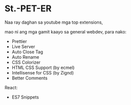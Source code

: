 # St.-PET-ER

Naa ray daghan sa youtube mga top extensions,

mao ni ang mga gamit kaayo sa general webdev, para nako:

- Prettier
- Live Server
- Auto Close Tag
- Auto Rename
- CSS Colorizer
- HTML CSS Support (by ecmel)
- Intellisense for CSS (by Zignd)
- Better Comments

React:

- ES7 Snippets
